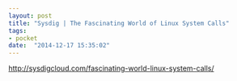 ```yaml
---
layout: post
title: "Sysdig | The Fascinating World of Linux System Calls"
tags:
- pocket
date:  "2014-12-17 15:35:02"
---
```


http://sysdigcloud.com/fascinating-world-linux-system-calls/

